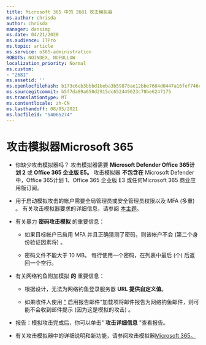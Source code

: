 ```yaml
---
title: Microsoft 365 中的 2681 攻击模拟器
ms.author: chrisda
author: chrisda
manager: dansimp
ms.date: 04/21/2020
ms.audience: ITPro
ms.topic: article
ms.service: o365-administration
ROBOTS: NOINDEX, NOFOLLOW
localization_priority: Normal
ms.custom:
- "2681"
ms.assetid: ''
ms.openlocfilehash: b173c6eb3bbbd1beba3b59878ae12bbe7684d0447a16fef746e5b97b82349e53
ms.sourcegitcommit: b5f7da89a650d2915dc652449623c78be6247175
ms.translationtype: MT
ms.contentlocale: zh-CN
ms.lasthandoff: 08/05/2021
ms.locfileid: "54065274"
---
```

# <a name="attack-simulator-in-microsoft-365"></a>攻击模拟器Microsoft 365

- 你缺少攻击模拟器吗？ 攻击模拟器需要 **Microsoft Defender Office 365计划 2** 或 **Office 365 企业版 E5。** 攻击模拟器 **不包含在** Microsoft Defender 中，Office 365计划 1、Office 365 企业版 E3 或任何Microsoft 365 商业应用版订阅。

- 用于启动模拟攻击的帐户需要全局管理员或安全管理员权限以及 MFA (多重) 。 有关攻击模拟器要求的详细信息，请参阅 [本主题](/microsoft-365/security/office-365-security/attack-simulator)。

- 有关暴力 **密码攻击模拟** 的重要信息：

  - 如果目标帐户已启用 MFA 并且正确猜测了密码，则该帐户不会 (第二个身份验证因素将) 。

  - 密码文件不能大于 10 MB。 每行使用一个密码，在列表中最后 (个) 后返回一个空行。

- 有关网络钓鱼附加模拟 **的** 重要信息：

  - 根据设计，无法为网络钓鱼登录服务器 **URL 提供自定义值**。

  - 如果收件人使用 ["](/microsoft-365/security/office-365-security/enable-the-report-message-add-in) 启用报告邮件"加载项将邮件报告为网络钓鱼邮件，则可能不会收到邮件提示 (因为这是模拟的攻击) 。

- 报告：模拟攻击完成后，你可以单击" **攻击详细信息** "查看报告。

- 有关攻击模拟器中的详细说明和新功能，请参阅攻击模拟器[Microsoft 365。](/microsoft-365/security/office-365-security/attack-simulator)
